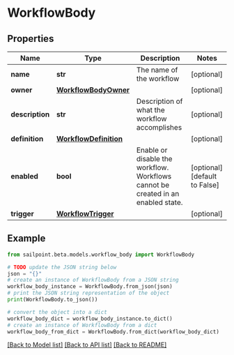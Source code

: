 # WorkflowBody


## Properties

Name | Type | Description | Notes
------------ | ------------- | ------------- | -------------
**name** | **str** | The name of the workflow | [optional] 
**owner** | [**WorkflowBodyOwner**](WorkflowBodyOwner.md) |  | [optional] 
**description** | **str** | Description of what the workflow accomplishes | [optional] 
**definition** | [**WorkflowDefinition**](WorkflowDefinition.md) |  | [optional] 
**enabled** | **bool** | Enable or disable the workflow.  Workflows cannot be created in an enabled state. | [optional] [default to False]
**trigger** | [**WorkflowTrigger**](WorkflowTrigger.md) |  | [optional] 

## Example

```python
from sailpoint.beta.models.workflow_body import WorkflowBody

# TODO update the JSON string below
json = "{}"
# create an instance of WorkflowBody from a JSON string
workflow_body_instance = WorkflowBody.from_json(json)
# print the JSON string representation of the object
print(WorkflowBody.to_json())

# convert the object into a dict
workflow_body_dict = workflow_body_instance.to_dict()
# create an instance of WorkflowBody from a dict
workflow_body_from_dict = WorkflowBody.from_dict(workflow_body_dict)
```
[[Back to Model list]](../README.md#documentation-for-models) [[Back to API list]](../README.md#documentation-for-api-endpoints) [[Back to README]](../README.md)


